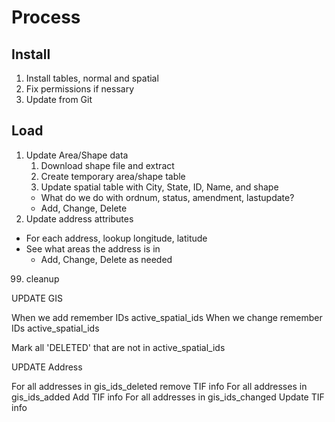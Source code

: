 

# Process

## Install

1) Install tables, normal and spatial
2) Fix permissions if nessary
3) Update from Git

## Load

1) Update Area/Shape data
    1) Download shape file and extract 
    2) Create temporary area/shape table
    3) Update spatial table with City, State, ID, Name, and shape
      * What do we do with ordnum, status, amendment, lastupdate?
      * Add, Change, Delete
2) Update address attributes
  * For each address, lookup longitude, latitude
  * See what areas the address is in
     * Add, Change, Delete as needed



99) cleanup


UPDATE GIS

When we add remember    IDs active_spatial_ids
When we change remember IDs active_spatial_ids

Mark all 'DELETED' that are not in active_spatial_ids


UPDATE Address

For all addresses in gis_ids_deleted remove TIF info
For all addresses in gis_ids_added Add TIF info
For all addresses in gis_ids_changed Update TIF info




